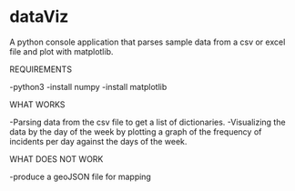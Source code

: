 ﻿# dataViz
A python console application that parses sample data from a csv or excel file and plot with matplotlib.

REQUIREMENTS

-python3
-install numpy
-install matplotlib

WHAT WORKS

-Parsing data from the csv file to get a list of dictionaries.
-Visualizing the data by the day of the week by plotting a graph of the frequency of incidents 
 per day against the days of the week.

WHAT DOES NOT WORK

-produce a geoJSON file for mapping
